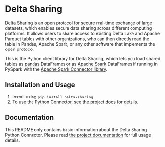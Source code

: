 # Delta Sharing

[Delta Sharing](https://delta.io/sharing) is an open protocol for secure real-time exchange of large datasets, which enables secure data sharing across different computing platforms. It allows users to share access to existing Delta Lake and Apache Parquet tables with other organizations, who can then directly read the table in Pandas, Apache Spark, or any other software that implements the open protocol.

This is the Python client library for Delta Sharing, which lets you load shared tables as [pandas](https://pandas.pydata.org/) DataFrames or as [Apache Spark](http://spark.apache.org/) DataFrames if running in PySpark with the [Apache Spark Connector library](https://github.com/delta-io/delta-sharing#set-up-apache-spark).

## Installation and Usage

1. Install using `pip install delta-sharing`.
2. To use the Python Connector, see [the project docs](https://github.com/delta-io/delta-sharing) for details.

## Documentation

This README only contains basic information about the Delta Sharing Python Connector. Please read [the project documentation](https://github.com/delta-io/delta-sharing) for full usage details.
